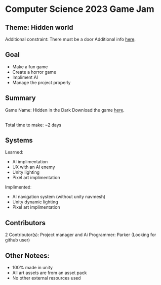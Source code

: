 # Computer Science 2023 Game Jam 

## Theme: Hidden world
Additional constraint: There must be a door
Additional info [here](https://itch.io/jam/brockcsc-game-jam-2023).

## Goal
- Make a fun game
- Create a horror game
- Impliment AI
- Manage the project properly

## Summary
Game Name: Hidden in the Dark
Download the game [here](https://steamedbunsstudios.itch.io/hidden-in-the-dark). 

<br>
Total time to make: ~2 days

## Systems
Learned:
- AI implimentation
- UX with an AI enemy
- Unity lighting
- Pixel art implimentation

Implimented:
- AI navigation system (without unity navmesh)
- Unity dynamic lighting
- Pixel art implimentation

## Contributors
2 Contributor(s):
 Project manager and
 Ai Programmer: Parker (Looking for github user)

## Other Notees:
- 100% made in unity
- All art assets are from an asset pack
- No other external resources used
